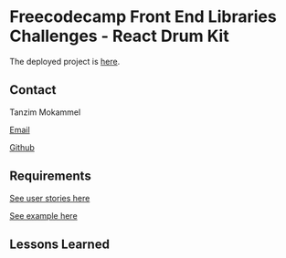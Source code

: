 # Freecodecamp Front End Libraries Challenges - React Drum Kit

The deployed project is [here](https://mtanzim.github.io/fcc-frontend-reactmdpreviewer/).

## Contact

Tanzim Mokammel

[Email](mtanzim@gmail.com)

[Github](https://github.com/mtanzim)



## Requirements

[See user stories here](https://learn.freecodecamp.org/front-end-libraries/front-end-libraries-projects/build-a-drum-machine)

[See example here](https://codepen.io/freeCodeCamp/full/MJyNMd)

## Lessons Learned

